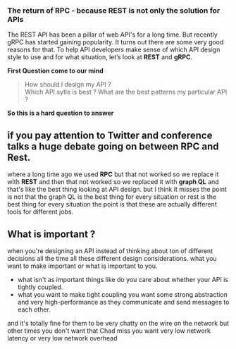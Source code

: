 ### The return of RPC -  because REST is not only the solution for APIs

The REST API has been a pillar of web API's for a long time. But recently gRPC has started gaining popularity. It turns out there are some very good reasons for that. To help API developers make sense of which API design style to use and for what situation, let’s look at **REST** and **gRPC**.

**First Question come to our mind**

> How should I design my API ?  
> Which API sytle is best ? 
> What are the best patterns my particular API ?

**So this is a hard question to answer**

## if you pay attention to Twitter and conference talks a huge debate going on between RPC and Rest.

where a long time ago we used **RPC** but that not worked so we replace it with **REST** and then that not worked so we replaced it with **graph QL** and that's like the best thing  looking at API design. but I think it misses the point is not that the graph QL is the best thing for every situation or rest is the best thing for every situation the point is that these are actually different tools for different jobs.

## What is important ?

when you're designing an API instead of thinking about ton of different decisions all the time all these different design considerations. what you want to make important or what is important to you.

 - what isn't as important things like do you care about whether your API is tightly coupled.
 - what you want to make tight coupling you want some strong abstraction and very high-performance as they communicate and send messages to each other.

and it's totally fine for them to be very chatty on the wire on the network but other times you don't want that Chad miss you want very low network latency or very low network overhead
<!--stackedit_data:
eyJoaXN0b3J5IjpbMzI2ODc4MTIzLC02NTQyMTE2MTAsNjQ1MT
E5ODgzLC04NTk1NDQ0MTksOTY1NjM3NDczLC0xMzgyMTE1MzQx
LDMwODczMDUzOSwtMTM0MjIzMjE4LDgxOTE1NTE4MCwtMTY4NT
k0NDUxMiw4NDE3MTg2MjIsNjE0NjAxNTg4LDE2OTU0NzU5MzEs
LTE2NjI2NDk4NzgsNDU4ODk0Mjc2LC0xODE2MDU3Njk3LC01Mz
IwMjM0MzgsLTMwOTEyMzA1Niw0NDMwNDQ1NjUsLTI1MjU5NzAx
Nl19
-->